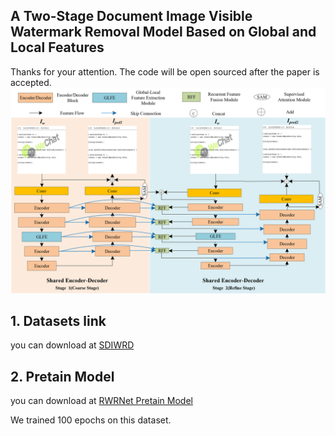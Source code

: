 ## A Two-Stage Document Image Visible Watermark Removal Model Based on Global and Local Features
Thanks for your attention. The code will be open sourced after the paper is accepted.
![](readme.assets/%E7%BD%91%E7%BB%9C%E7%BB%93%E6%9E%842.png)

## 1. Datasets link

you can download at [SDIWRD](https://drive.google.com/file/d/1adp32bOPN_O34L2RYmGshd3xUgaLdp-T/view?usp=sharing)


## 2. Pretain Model
you can download at [RWRNet Pretain Model](https://drive.google.com/file/d/1pRyS4DheZWPVMFdPcJTHT79RqUtEksOn/view?usp=sharing)

We trained 100 epochs on this dataset.


